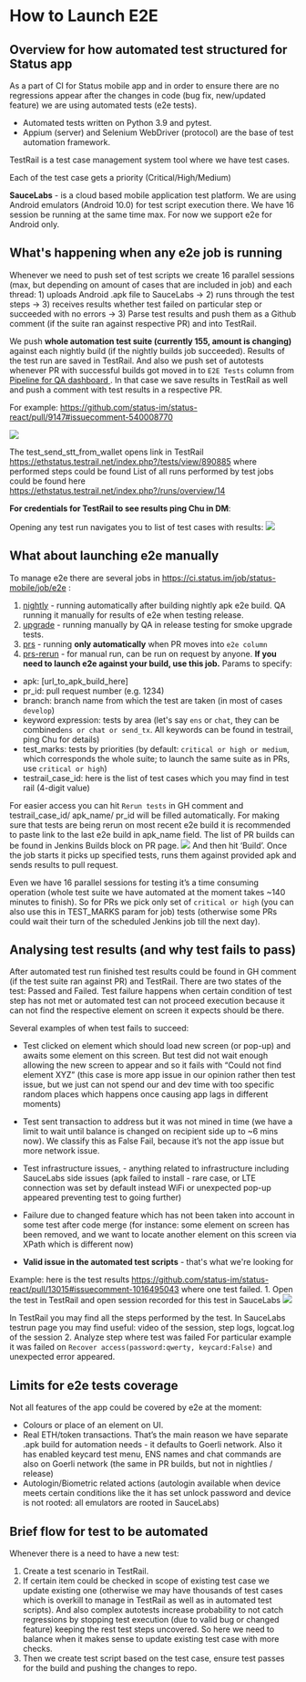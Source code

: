 How to Launch E2E
===

## Overview for how automated test structured for Status app

As a part of CI for Status mobile app and in order to ensure there are no regressions appear after the changes in code (bug fix, new/updated feature) we are using automated tests (e2e tests).

- Automated tests written on Python 3.9 and pytest.
- Appium (server) and Selenium WebDriver (protocol) are the base of test automation framework.

TestRail is a test case management system tool where we have test cases. 


Each of the test case gets a priority (Critical/High/Medium)

**SauceLabs** - is a cloud based mobile application test platform. We are using Android emulators (Android 10.0) for test script execution there. We have 16 session be running at the same time max.
For now we support e2e for Android only.

## What's happening when any e2e job is running
Whenever we need to push set of test scripts we create 16 parallel sessions (max, but depending on amount of cases that are included in job) and each thread: 1) uploads Android .apk file to SauceLabs -> 2) runs through the test steps -> 3) receives results whether test failed on particular step or succeeded with no errors -> 3) Parse test results and push them as a Github comment (if the suite ran against respective PR) and into TestRail.

We push **whole automation test suite (currently 155, amount is changing)** against each nightly build (if the nightly builds job succeeded). Results of the test run are saved in TestRail.
And also we push set of autotests whenever PR with successful builds got moved in to `E2E Tests` column from [Pipeline for QA dashboard ](https://github.com/status-im/status-react/projects/7). 
In that case we save results in TestRail as well and push a comment with test results in a respective PR.

For example: https://github.com/status-im/status-react/pull/9147#issuecomment-540008770

![](images/how-to-launch-e2e/how-to-launch-e2e-1.png)


The test_send_stt_from_wallet opens link in TestRail https://ethstatus.testrail.net/index.php?/tests/view/890885 where performed steps could be found
List of all runs performed by test jobs could be found here https://ethstatus.testrail.net/index.php?/runs/overview/14 

**For credentials for TestRail to see results ping Chu in DM**:

Opening any test run navigates you to list of test cases with results:
![](images/how-to-launch-e2e/how-to-launch-e2e-2.png)


## What about launching e2e manually

To manage e2e there are several jobs in https://ci.status.im/job/status-mobile/job/e2e :
1) [nightly](https://ci.status.im/job/status-mobile/job/e2e/job/status-app-nightly/) - running automatically after building nightly apk e2e build. QA running it manually for results of e2e when testing release.
2) [upgrade](https://ci.status.im/job/status-mobile/job/e2e/job/status-app-upgrade/) - running manually by QA in release testing for smoke upgrade tests.
3) [prs](https://ci.status.im/job/status-mobile/job/e2e/job/status-app-prs/) - running **only automatically** when PR moves into `e2e column`
4) [prs-rerun](https://ci.status.im/job/status-mobile/job/e2e/job/status-app-prs-rerun/) - for manual run, can be run on request by anyone. **If you need to launch e2e against your build, use this job.**
Params to specify:

- apk: [url_to_apk_build_here]
- pr_id: pull request number (e.g. 1234)
- branch: branch name from which the test are taken (in most of cases `develop`)
- keyword expression: tests by area (let's say `ens` or `chat`, they can be combined`ens or chat or send_tx`. All keywords can be found in testrail, ping Chu for details)
- test_marks: tests by priorities (by default: `critical or high or medium`, which corresponds the whole suite; to launch the same suite as in PRs, use `critical or high`)
- testrail_case_id: here is the list of test cases which you may find in test rail (4-digit value)

For easier access you can hit `Rerun tests` in GH comment and testrail_case_id/ apk_name/ pr_id  will be filled automatically. For making sure that tests are being rerun on most recent e2e build it is recommended to paste link to the last e2e build in apk_name field. The list of PR builds can be found in Jenkins Builds block on PR page. 
![](images/how-to-launch-e2e/how-to-launch-e2e-3.png) 
And then hit ‘Build’.
Once the job starts it picks up specified tests, runs them against provided apk and sends results to pull request.

Even we have 16 parallel sessions for testing it’s a time consuming operation (whole test suite we have automated at the moment takes ~140 minutes to finish). 
So for PRs we pick only set of `critical or high` (you can also use this in TEST_MARKS param for job)
tests (otherwise some PRs could wait their turn of the scheduled Jenkins job till the next day).

## Analysing test results (and why test fails to pass)

After automated test run finished test results could be found in GH comment (if the test suite ran against PR) and TestRail. There are two states of the test: Passed and Failed. Test failure happens when certain condition of test step has not met or automated test can not proceed execution because it can not find the respective element on screen it expects should be there.

Several examples of when test fails to succeed:

- Test clicked on element which should load new screen (or pop-up) and awaits some element on this screen. But test did not wait enough allowing the new screen to appear and so it fails with “Could not find element XYZ” (this case is more app issue in our opinion rather then test issue, but we just can not spend our and dev time with too specific random places which happens once causing app lags in different moments)

- Test sent transaction to address but it was not mined in time (we have a limit to wait until balance is changed on recipient side up to ~6 mins now). We classify this as False Fail, because it’s not the app issue but more network issue.

- Test infrastructure issues, - anything related to infrastructure including SauceLabs side issues (apk failed to install - rare case, or LTE connection was set by default instead WiFi or unexpected pop-up appeared preventing test to going further)

- Failure due to changed feature which has not been taken into account in some test after code merge (for instance: some element on screen has been removed, and we want to locate another element on this screen via XPath which is different now)

- **Valid issue in the automated test scripts** - that's what we're looking for

Example: here is the test results https://github.com/status-im/status-react/pull/13015#issuecomment-1016495043 where one test failed. 
    1. Open the test in TestRail and open session recorded for this test in SauceLabs
![](images/how-to-launch-e2e/how-to-launch-e2e-4.png)


In TestRail you may find all the steps performed by the test.
In SauceLabs testrun page you may find useful: video of the session, step logs, logcat.log of the session
    2. Analyze step where test was failed
For particular example it was failed on `Recover access(password:qwerty, keycard:False)` and unexpected error appeared.

## Limits for e2e tests coverage
Not all features of the app could be covered by e2e at the moment:

- Colours or place of an element on UI.
- Real ETH/token transactions. That’s the main reason we have separate .apk build for automation needs - it defaults to Goerli network. Also it has enabled keycard test menu, ENS names and chat commands are also on Goerli network (the same in PR builds, but not in nightlies / release)
- Autologin/Biometric related actions (autologin available when device meets certain conditions like the it has set unlock password and device is not rooted: all emulators are rooted in SauceLabs)

## Brief flow for test to be automated

Whenever there is a need to have a new test:
1) Create a test scenario in TestRail. 
2) If certain item could be checked in scope of existing test case we update existing one (otherwise we may have thousands of test cases which is overkill to manage in TestRail as well as in automated test scripts). And also complex autotests increase probability to not catch regressions by stopping test execution (due to valid bug or changed feature) keeping the rest test steps uncovered. So here we need to balance when it makes sense to update existing test case with more checks.
3) Then we create test script based on the test case, ensure test passes for the build and pushing the changes to repo.
